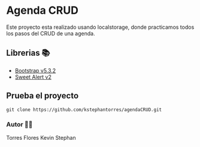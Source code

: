 # Agenda CRUD
Este proyecto esta realizado usando localstorage, donde practicamos todos los pasos del CRUD de una agenda.
## Librerias 📚
- [Bootstrap v5.3.2](https://getbootstrap.com/)
- [Sweet Alert v2](https://sweetalert2.github.io/)
## Prueba el proyecto
``git clone https://github.com/kstephantorres/agendaCRUD.git``
### Autor 👨‍💻
Torres Flores Kevin Stephan